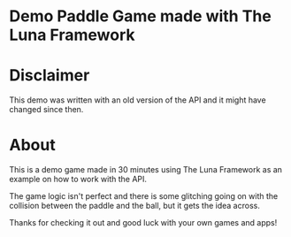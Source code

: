 # Demo Paddle Game made with The Luna Framework


# Disclaimer

This demo was written with an old version of the API and it might have changed since then.


# About

This is a demo game made in 30 minutes using The Luna Framework as an example on how to work with the API.

The game logic isn't perfect and there is some glitching going on with the collision between the paddle and the ball, but it gets the idea across.


Thanks for checking it out and good luck with your own games and apps!